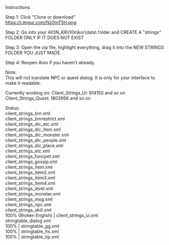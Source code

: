 Instructions  

Step 1: Click "Clone or download"  
https://i.imgur.com/Nz0mT5H.png  

Step 2: Go into your AION_KR\l10n\kor\data\ folder and CREATE A "strings" FOLDER ONLY IF IT DOES NOT EXIST  

Step 3: Open the zip file, highlight everything, drag it into the NEW STRINGS FOLDER YOU JUST MADE.  

Step 4: Reopen Aion if you haven't already.  

Note:  
This will not translate NPC or quest dialog.  It is only for your interface to make it readable.  


Currently working on:
Client_Strings_Ui: 914150 and so on
Client_Strings_Quest: 1803956 and so on

Status:  
client_strings_bm.xml  
client_strings_bmrestrict.xml  
client_strings_dic_etc.xml  
client_strings_dic_item.xml  
client_strings_dic_monster.xml  
client_strings_dic_people.xml  
client_strings_dic_place.xml  
client_strings_etc.xml  
client_strings_funcpet.xml  
client_strings_gossip.xml  
client_strings_item.xml  
client_strings_item2.xml  
client_strings_item3.xml  
client_strings_item4.xml  
client_strings_level.xml  
client_strings_monster.xml  
client_strings_msg.xml  
client_strings_npc.xml  
client_strings_skill.xml  
100% (Broken English) | client_strings_ui.xml  
stringtable_dialog.xml  
100% | stringtable_gg.xml  
100% | stringtable_hs.xml  
100% | stringtable_tip.xml  
